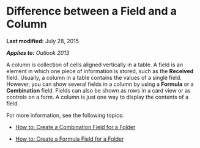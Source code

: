 
# Difference between a Field and a Column

 **Last modified:** July 28, 2015

 _**Applies to:** Outlook 2013_

A column is collection of cells aligned vertically in a table. A field is an element in which one piece of information is stored, such as the  **Received** field. Usually, a column in a table contains the values of a single field. However, you can show several fields in a column by using a **Formula** or a **Combination** field. Fields can also be shown as rows in a card view or as controls on a form. A column is just one way to display the contents of a field.

For more information, see the following topics:

-  [How to: Create a Combination Field for a Folder](e5d421c7-8ffd-6c15-0b9d-56e3b5899bbf.md)
    
-  [How to: Create a Formula Field for a Folder](d7956315-604c-7170-6c98-6ef44e4702b5.md)
    
